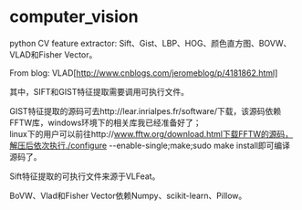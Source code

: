# computer_vision

python CV feature extractor:
Sift、Gist、LBP、HOG、颜色直方图、BOVW、VLAD和Fisher Vector。

From blog:
VLAD[http://www.cnblogs.com/jeromeblog/p/4181862.html]

其中，SIFT和GIST特征提取需要调用可执行文件。

GIST特征提取的源码可去http://lear.inrialpes.fr/software/下载，该源码依赖FFTW库，windows环境下的相关库我已经准备好了；  
linux下的用户可以前往http://www.fftw.org/download.html下载FFTW的源码，解压后依次执行./configure --enable-single;make;sudo make install即可编译源码了。

Sift特征提取的可执行文件来源于VLFeat。

BoVW、Vlad和Fisher Vector依赖Numpy、scikit-learn、Pillow。
